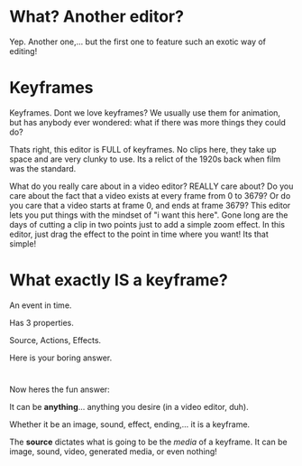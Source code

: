 # What? Another editor?

Yep. Another one,... but the first one to feature such an exotic way of editing!

# Keyframes
Keyframes. Dont we love keyframes? We usually use them for animation, but has anybody ever wondered: what if there was more things they could do?

Thats right, this editor is FULL of keyframes. No clips here, they take up space and are very clunky to use. Its a relict of the 1920s back when film was the standard.

What do you really care about in a video editor? REALLY care about? Do you care about the fact that a video exists at every frame from 0 to 3679? Or do you care that a video starts at frame 0, and ends at frame 3679?
This editor lets you put things with the mindset of "i want this here". Gone long are the days of cutting a clip in two points just to add a simple zoom effect. In this editor, just drag the effect to the point in time where you want! Its that simple!

# What exactly IS a keyframe?

An event in time. 

Has 3 properties. 

Source, Actions, Effects. 

Here is your boring answer.

#

Now heres the fun answer:

It can be **anything**... anything you desire (in a video editor, duh).

Whether it be an image, sound, effect, ending,... it is a keyframe.

The **source** dictates what is going to be the _media_ of a keyframe. It can be image, sound, video, generated media, or even nothing!
